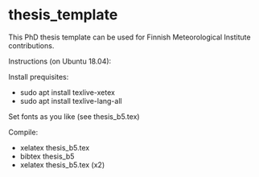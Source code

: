 # thesis_template

This PhD thesis template can be used for Finnish Meteorological Institute contributions. 

Instructions (on Ubuntu 18.04):

Install prequisites:
- sudo apt install texlive-xetex
- sudo apt install texlive-lang-all
  
Set fonts as you like (see thesis_b5.tex)

Compile:
 - xelatex thesis_b5.tex
 - bibtex thesis_b5
 - xelatex thesis_b5.tex (x2)
  
  
